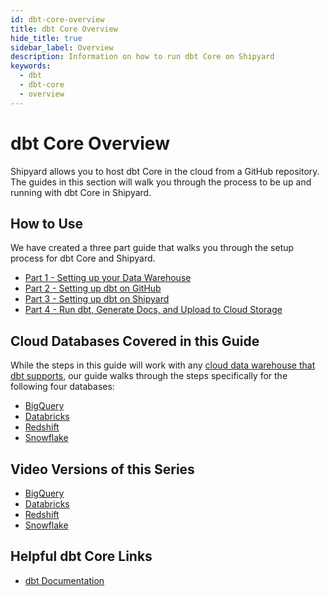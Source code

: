```yaml
---
id: dbt-core-overview
title: dbt Core Overview
hide_title: true
sidebar_label: Overview
description: Information on how to run dbt Core on Shipyard
keywords:
  - dbt
  - dbt-core
  - overview
---
```


# dbt Core Overview

Shipyard allows you to host dbt Core in the cloud from a GitHub repository. The guides in this section will walk you through the process to be up and running with dbt Core in Shipyard. 

## How to Use
We have created a three part guide that walks you through the setup process for dbt Core and Shipyard. 

* [Part 1 - Setting up your Data Warehouse](dbt-core-set-up-data-warehouse.md)
* [Part 2 - Setting up dbt on GitHub](dbt-core-set-up-dbt.md)
* [Part 3 - Setting up dbt on Shipyard](dbt-core-set-up-shipyard.md)
* [Part 4 - Run dbt, Generate Docs, and Upload to Cloud Storage](dbt-core-run-and-generate-docs.md)

## Cloud Databases Covered in this Guide
While the steps in this guide will work with any [cloud data warehouse that dbt supports](https://docs.getdbt.com/docs/available-adapters), our guide walks through the steps specifically for the following four databases: 

* [BigQuery](https://cloud.google.com/bigquery)
* [Databricks](https://databricks.com/)
* [Redshift](https://aws.amazon.com/redshift/)
* [Snowflake](https://www.snowflake.com/)

## Video Versions of this Series

* [BigQuery](https://www.youtube.com/playlist?list=PLsy6kuGU_wiP22zWMMjmzBffenPtbmSFi)
* [Databricks](https://www.youtube.com/playlist?list=PLsy6kuGU_wiMu-r-JPWzK5B06GqtpzCp1)
* [Redshift](https://www.youtube.com/playlist?list=PLsy6kuGU_wiN62vhxRTu9tRK1nUB2Hhpb)
* [Snowflake](https://www.youtube.com/playlist?list=PLsy6kuGU_wiPs7I3xLA4F6ffyWzQQW7eG)

## Helpful dbt Core Links
- [dbt Documentation](https://docs.getdbt.com/docs/introduction)